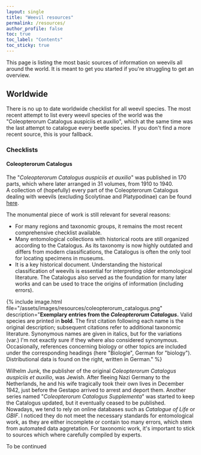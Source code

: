 ```yaml
---
layout: single
title: "Weevil resources"
permalink: /resources/
author_profile: false
toc: true
toc_label: "Contents"
toc_sticky: true
---
```


This page is listing the most basic sources of information on weevils all around the world. It is meant to get you started if you're struggling to get an overview.

## Worldwide
There is no up to date worldwide checklist for all weevil species. The most recent attempt to list every weevil species of the world was the "Coleopterorum Catalogus auspiciis et auxilio", which at the same time was the last attempt to catalogue every beetle species. If you don't find a more recent source, this is your fallback.
### Checklists
#### Coleopterorum Catalogus
The "*Coleopterorum Catalogus auspiciis et auxilio*" was published in 170 parts, which where later arranged in 31 volumes, from 1910 to 1940.\
A collection of (hopefully) every part of the Coleopterorum Catalogus dealing with weevils (excluding Scolytinae and Platypodinae) can be found [here](https://github.com/weevil-see/files.weevil-see.github.io/tree/main/Coleopterorum_Catalogus_Curculionoidea).

The monumental piece of work is still relevant for several reasons:
- For many regions and taxonomic groups, it remains the most recent comprehensive checklist available.
- Many entomological collections with historical roots are still organized according to the Catalogus. As its taxonomy is now highly outdated and differs from modern classifications, the Catalogus is often the only tool for locating specimens in museums.
- It is a key historical document. Understanding the historical classification of weevils is essential for interpreting older entomological literature. The Catalogus also served as the foundation for many later works and can be used to trace the origins of information (including errors).

{% include image.html 
    file="/assets/images/resources/coleopterorum_catalogus.png" 
    description="<strong>Exemplary entries from the <em>Coleopterorum Catalogus</em>.</strong> Valid species are printed in <strong>bold</strong>. The first citation following each name is the original description; subsequent citations refer to additional taxonomic literature. Synonymous names are given in italics, but for the variations (var.) I'm not exactly sure if they where also considered synonymous. Occasionally, references concerning biology or other topics are included under the corresponding headings (here &quot;Biologie&quot;, German for &quot;biology&quot;). Distributional data is found on the right, written in German." 
%}

Wilhelm Junk, the publisher of the original *Coleopterorum Catalogus auspiciis et auxilio*, was Jewish. After fleeing Nazi Germany to the Netherlands, he and his wife tragically took their own lives in December 1942, just before the Gestapo arrived to arrest and deport them. Another series named "*Coleopterorum Catalogus Supplementa*" was started to keep the Catalogus updated, but it eventually ceased to be published.\
Nowadays, we tend to rely on online databases such as *Catalogue of Life* or *GBIF*. I noticed they do not meet the necessary standards for entomological work, as they are either incomplete or contain too many errors, which stem from automated data aggretation. For taxonomic work, it's important to stick to sources which where carefully compiled by experts.

To be continued

